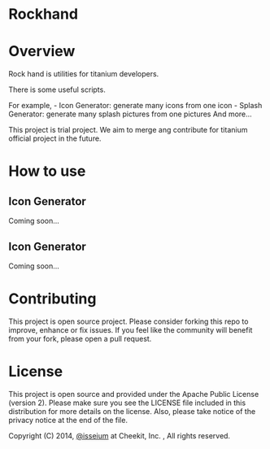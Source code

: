 Rockhand
==============

# Overview

Rock hand is utilities for titanium developers.

There is some useful scripts.

For example, 
    - Icon Generator: generate many icons from one icon
    - Splash Generator: generate many splash pictures from one pictures
And more...

This project is trial project. 
We aim to merge ang contribute for titanium official project in the future.

# How to use

## Icon Generator
Coming soon...

## Icon Generator
Coming soon...

# Contributing
This project is open source project.
Please consider forking this repo to improve, enhance or fix issues. If you feel like the community will benefit from your fork, please open a pull request.

# License
This project is open source and provided under the Apache Public License (version 2). Please make sure you see the LICENSE file included in this distribution for more details on the license. Also, please take notice of the privacy notice at the end of the file.

Copyright (C) 2014, [@isseium](http://twitter.com/isseium) at Cheekit, Inc. , All rights reserved.
